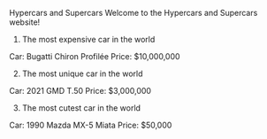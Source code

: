 Hypercars and Supercars
Welcome to the Hypercars and Supercars website!

1. The most expensive car in the world

Car: Bugatti Chiron Profilée
Price: $10,000,000

2. The most unique car in the world

Car: 2021 GMD T.50
Price: $3,000,000

3. The most cutest car in the world

Car: 1990 Mazda MX-5 Miata
Price: $50,000
